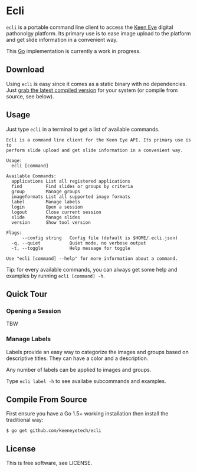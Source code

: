 # Ecli

`ecli` is a portable command line client to access the [Keen Eye](https://www.keeneyetechnologies.com/)
digital pathonolgy platform. Its primary use is to ease image upload to
the platform and get slide information in a convenient way.

This [Go](https://golang.org) implementation is currently a work in progress.

## Download

Using `ecli` is easy since it comes as a static binary with no dependencies. Just [grab the latest compiled version](https://github.com/keeneyetech/ecli/releases/latest)
for your system (or compile from source, see below).

## Usage

Just type `ecli` in a terminal to get a list of available commands.

```
Ecli is a command line client for the Keen Eye API. Its primary use is to
perform slide upload and get slide information in a convenient way.

Usage:
  ecli [command]

Available Commands:
  applications List all registered applications
  find         Find slides or groups by criteria
  group        Manage groups
  imageformats List all supported image formats
  label        Manage labels
  login        Open a session
  logout       Close current session
  slide        Manage slides
  version      Show tool version

Flags:
      --config string   Config file (default is $HOME/.ecli.json)
  -q, --quiet           Quiet mode, no verbose output
  -t, --toggle          Help message for toggle

Use "ecli [command] --help" for more information about a command.
```

Tip: for every available commands, you can always get some help and examples by running `ecli [command] -h`.

## Quick Tour

### Opening a Session

TBW

### Manage Labels

Labels provide an easy way to categorize the images and groups based on descriptive
titles. They can have a color and a description.

Any number of labels can be applied to images and groups.

Type `ecli label -h` to see availabe subcommands and examples.

## Compile From Source

First ensure you have a Go 1.5+ working installation then install the traditional way:

    $ go get github.com/keeneyetech/ecli

## License

This is free software, see LICENSE.
